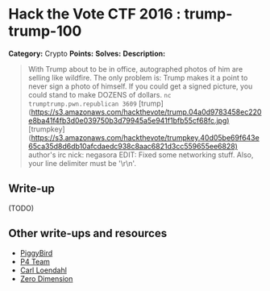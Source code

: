 # Hack the Vote CTF 2016 : trump-trump-100

**Category:** Crypto
**Points:**
**Solves:**
**Description:**

> With Trump about to be in office, autographed photos of him are selling like wildfire. The only problem is: Trump makes it a point to never sign a photo of himself. If you could get a signed picture, you could stand to make DOZENS of dollars.  `nc trumptrump.pwn.republican 3609`    [trump](<https://s3.amazonaws.com/hackthevote/trump.04a0d9783458ec220e8ba41f4fb3d0e039750b3d79945a5e941f1bfb55cf68fc.jpg)>  [trumpkey](<https://s3.amazonaws.com/hackthevote/trumpkey.40d05be69f643e65ca35d8d6db10afcdaedc938c8aac6821d3cc559655ee6828)>  author's irc nick: negasora    EDIT: Fixed some networking stuff. Also, your line delimiter must be '\r\n'.


## Write-up

(TODO)

## Other write-ups and resources

* [PiggyBird](https://piggybird.net/2016/11/hack-vote-2016-write-trump-trump-crypto-100/)
* [P4 Team](https://github.com/p4-team/ctf/tree/master/2016-11-05-hack-the-vote/trump_crypto_100)
* [Carl Loendahl](https://github.com/grocid/CTF/tree/master/Hack%20the%20vote/2016#trump-trump-100-p)
* [Zero Dimension](https://github.com/CTFwriteup-ZeroDimension/HackTheVote/tree/master/TrumpTrump)
